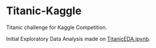 # Titanic-Kaggle

Titanic challenge for Kaggle Competition.

Initial Exploratory Data Analysis made on [TitanicEDA.ipynb](./TitanicEDA.ipynb).